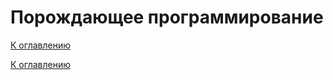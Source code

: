 # Порождающее программирование

<!--

-->

[К оглавлению](../README.md)



[К оглавлению](../README.md)
